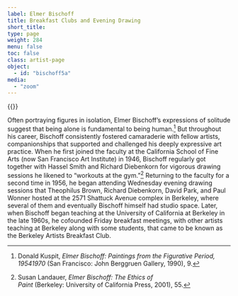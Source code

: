 ```yaml
---
label: Elmer Bischoff
title: Breakfast Clubs and Evening Drawing
short_title:
type: page
weight: 284
menu: false
toc: false
class: artist-page
object:
  - id: "bischoff5a"
media:
  - "zoom"
---
```

{{<q-figure id="bischoff5a">}}

Often portraying figures in isolation, Elmer Bischoff’s expressions of solitude suggest that being alone is fundamental to being human.[^1] But throughout his career, Bischoff consistently fostered camaraderie with fellow artists, companionships that supported and challenged his deeply expressive art practice. When he first joined the faculty at the California School of Fine Arts (now San Francisco Art Institute) in 1946, Bischoff regularly got together with Hassel Smith and Richard Diebenkorn for vigorous drawing sessions he likened to “workouts at the gym.”[^2] Returning to the faculty for a second time in 1956, he began attending Wednesday evening drawing sessions that Theophilus Brown, Richard Diebenkorn, David Park, and Paul Wonner hosted at the 2571 Shattuck Avenue complex in Berkeley, where several of them and eventually Bischoff himself had studio space. Later, when Bischoff began teaching at the University of California at Berkeley in the late 1960s, he cofounded Friday breakfast meetings, with other artists teaching at Berkeley along with some students, that came to be known as the Berkeley Artists Breakfast Club.

[^1]: Donald Kuspit, *Elmer Bischoff: Paintings from the Figurative Period, 1954­1970* (San Francisco: John Berggruen Gallery, 1990), 9.

[^2]: Susan Landauer, *Elmer Bischoff: The Ethics of Paint* (Berkeley: University of California Press, 2001), 55.
